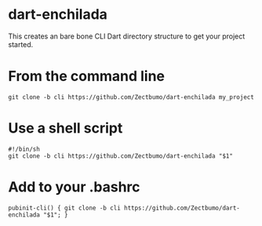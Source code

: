 # dart-enchilada
This creates an bare bone CLI Dart directory structure to get your project started.

# From the command line

`git clone -b cli https://github.com/Zectbumo/dart-enchilada my_project`

# Use a shell script
```
#!/bin/sh
git clone -b cli https://github.com/Zectbumo/dart-enchilada "$1"
```

# Add to your .bashrc
`pubinit-cli() { git clone -b cli https://github.com/Zectbumo/dart-enchilada "$1"; }`
